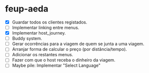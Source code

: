 # feup-aeda
* [x] Guardar todos os clientes registados.
* [ ] Implementar linking entre menus.
* [x] Implementar host_journey.
* [ ] Buddy system.
* [ ] Gerar ocorrências para a viagem de quem se junta a uma viagem.
* [ ] Arranjar forma de calcular o preço (por distância/tempo).
* [ ] Adicionar os restantes menus.
* [ ] Fazer com que o host receba o dinheiro da viagem.
* [ ] Maybe pile: Implementar "Select Language"
